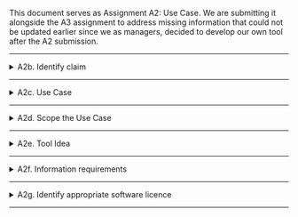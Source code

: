This document serves as Assignment A2: Use Case. We are submitting it alongside the A3 assignment to address missing information that could not be updated earlier since we as managers, decided to develop our own tool after the  A2 submission.

---
<details>
  <summary>A2b. Identify claim</summary>

  - **Claim:** To verify if  Reverberation Time T of different rooms comply with acoustic recommendations.
  - **Report Reference:** "CES_BLD_24_0_6_MEP" (p. 21)
  - **Description of claim we wish to check** The idea is to develop a tool to verify if the acoustic environment of different kinds of rooms (meeting rooms, small offices) comply with acoustic criteria for Reverberation Time T.
  - **Justification of selection of our claim** Reverberation Time T is a key parameter in room acoustics, playing a crucial role in creating a suitable indoor environment within buildings.

</details>

---
<details>
  <summary>A2c. Use Case</summary>

  - **How and when we check this claim?** This would be done by extracting rom volumes V and different surface areas S with their corresponding absorption coefficient α of specific rooms and performing Reverberation calculation T using Sabine equation, consequently it would be compared with Reverberation Time recommendations for meeting rooms and offices.
  - **What information does this claim rely on?** It depends on the accurate extraction of room volumes and their boundaries, such as walls and ceilings. Additionally, distinguishing between walls with different finishing layers is crucial, as they have varying sound absorption coefficients that directly impact the calculation of Reverberation Time.
  - **What BIM purpose is required?** All 5 BIM purposes will be included (Gather, Generate, Analyse, Communicate, Realize).

  - **BPMN drawing:**   
  1. Loading of model.
  2. Extraction of data 
  3. Adding missing infromation required to carry out calculation. In this case we dont expect sound absorption coefficient of finishing layer will be defined in model, therefore it will be chosen manually according finishing layer.
  4. Calculation is carried out.
  5. Generation of result and subsequent comparison with acoustic recommendation.


  </details>

---
<details>
  <summary>A2d. Scope the Use Case</summary>

  - **Identify where a new script/fucntion/tool is needed and highlight this in BPMN diagram** 

 1. In first step a script or tool is required to systamize the extraction of ventilation components. This will access and list the required data from the model effectively.
 2. A function is needed here to compare the extracted data from the IFC-model with the MEP-report. The function would guarantee that quantities, dimensions and flow rates match the specifications for design and regulations.
 3. A sript would also include calculations for airflow based on the size of the room and the amount of occupants, which could be incorporated into the validation tool or done separately.



  </details>

---
<details>
  <summary>A2e. Tool Idea</summary>

  - **Describe idea of your OpenBIM ifcOpenShell Tool**   Tool serves for fast extraction and assesment of Reverberation Time to enchance inter-disciplinary workflow between proffesions throughout different stages of project planning.

  - **Business and Societal value:** It has a value in preventing bad acoustic indoor environment. There is a evidence how bad acoustic environment can have adverse effect on human health and work productivity.

  - **Summarizing BPMN diagram:**  Diagram demonstrates representation of workflow of our script. From extraction of data, assesment, subsequent calculation and evaluation in relation to standart recommendations.

 
  </details>

---
<details>
  <summary>A2f. Information requirements</summary>
 
 - **Identification of required information from model**  
 
 Walls 
 
 Ceilings
 
 CurtainWalls
 
 Windows
 
 Floors

  </details>

---
<details>
  <summary>A2g. Identify appropriate software licence</summary>

  </details>

---
